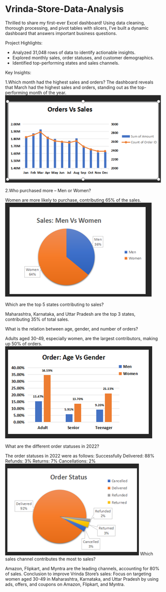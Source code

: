 # Vrinda-Store-Data-Analysis

Thrilled to share my first-ever Excel dashboard! Using data cleaning, thorough processing, and pivot tables with slicers, I’ve built a dynamic dashboard that answers important business questions.

Project Highlights:
- Analyzed 31,048 rows of data to identify actionable insights.
- Explored monthly sales, order statuses, and customer demographics.
- Identified top-performing states and sales channels.


Key Insights:

1.Which month had the highest sales and orders?
  The dashboard reveals that March had the highest sales and orders, standing out as the top-performing month of the year.
 ![image alt](https://github.com/ArjunKasargod/Vrinda-Store-Data-Analysis/blob/main/Order%20vs%20sales.png?raw=true)

  
  
2.Who purchased more – Men or Women?

Women are more likely to purchase, contributing 65% of the sales.
![image alt](https://github.com/ArjunKasargod/Vrinda-Store-Data-Analysis/blob/main/Men%20vs%20Women.png?raw=true)

Which are the top 5 states contributing to sales?

Maharashtra, Karnataka, and Uttar Pradesh are the top 3 states, contributing 35% of total sales.

What is the relation between age, gender, and number of orders?

Adults aged 30-49, especially women, are the largest contributors, making up 50% of orders.
![image alt](https://github.com/ArjunKasargod/Vrinda-Store-Data-Analysis/blob/main/Age%20vs%20Gender.png?raw=true)

What are the different order statuses in 2022?

The order statuses in 2022 were as follows:
Successfully Delivered: 88%
Refunds: 3%
Returns: 7%
Cancellations: 2%
![image alt](https://github.com/ArjunKasargod/Vrinda-Store-Data-Analysis/blob/main/Order%20Status.png?raw=true)
Which sales channel contributes the most to sales?

Amazon, Flipkart, and Myntra are the leading channels, accounting for 80% of sales.
Conclusion to improve Vrinda Store’s sales:
Focus on targeting women aged 30-49 in Maharashtra, Karnataka, and Uttar Pradesh by using ads, offers, and coupons on Amazon, Flipkart, and Myntra.
